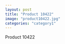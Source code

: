 ```yaml
---
layout: post
title: "Product 10422"
image: "product10422.jpg"
categories: "category1"
---
```

Product 10422
